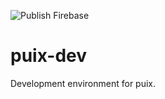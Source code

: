 ![Publish Firebase](https://github.com/martinrossil/puix-dev/workflows/Publish%20Firebase/badge.svg)

# puix-dev
Development environment for puix.
